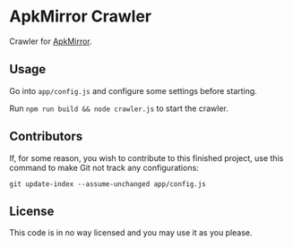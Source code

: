 # ApkMirror Crawler

Crawler for [ApkMirror](http://www.apkmirror.com/).

## Usage

Go into `app/config.js` and configure some settings before starting.

Run `npm run build && node crawler.js` to start the crawler.

## Contributors

If, for some reason, you wish to contribute to this finished project, use this command to make Git not track any
configurations:

`git update-index --assume-unchanged app/config.js`

## License

This code is in no way licensed and you may use it as you please.